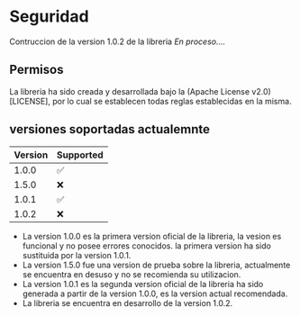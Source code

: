 # Seguridad

Contruccion de la version 1.0.2 de la libreria *En proceso....*

## Permisos

La libreria ha sido creada y desarrollada bajo la (Apache License v2.0)[LICENSE], 
por lo cual se establecen todas reglas establecidas en la misma.

## versiones soportadas actualemnte

| Version | Supported          |
| ------- | ------------------ |
| 1.0.0   | :white_check_mark: |
| 1.5.0   | :x:                |
| 1.0.1   | :white_check_mark: |
| 1.0.2   | :x:                |

- La version 1.0.0 es la primera version oficial de la libreria, la vesion es funcional y no posee errores conocidos.
la primera version ha sido sustituida por la version 1.0.1.
- La version 1.5.0 fue una version de prueba sobre la libreria, actualmente se encuentra en desuso y no se recomienda
su utilizacion.
- La version 1.0.1 es la segunda version oficial de la libreria ha sido generada a partir de la version 1.0.0, es la 
version actual recomendada.
- La libreria se encuentra en desarrollo de la version 1.0.2.